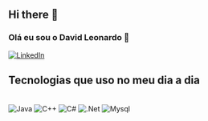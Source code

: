 ## Hi there 👋

<!--
**Davidleoc/Davidleoc** is a ✨ _special_ ✨ repository because its `README.md` (this file) appears on your GitHub profile.

Here are some ideas to get you started:

- 🔭 I’m currently working on ...
- 🌱 I’m currently learning ...
- 👯 I’m looking to collaborate on ...
- 🤔 I’m looking for help with ...
- 💬 Ask me about ...
- 📫 How to reach me: ...
- 😄 Pronouns: ...
- ⚡ Fun fact: ...
-->



### Olá eu sou o David Leonardo 👋

[![LinkedIn](https://img.shields.io/badge/linkedin-%230077B5.svg?style=for-the-badge&logo=linkedin&logoColor=white)](www.linkedin.com/in/david-leonardo-b25670250)

## Tecnologias que uso no meu dia a dia
<div style=" display: inline_block " ></br>
<img align="center"alt="Java"src= "![Java](https://img.shields.io/badge/java-%23ED8B00.svg?style=for-the-badge&logo=openjdk&logoColor=white)"/>
<img align="center"alt="C++"src= "![C++](https://img.shields.io/badge/c++-%2300599C.svg?style=for-the-badge&logo=c%2B%2B&logoColor=white)"/>
<img align="center"alt="C#"src= "![C#](https://img.shields.io/badge/c%23-%23239120.svg?style=for-the-badge&logo=csharp&logoColor=white)"/>
<img align="center"alt=".Net"src= "![.Net](https://img.shields.io/badge/.NET-5C2D91?style=for-the-badge&logo=.net&logoColor=white)"/>
<img align="center"alt="Mysql"src= "![MySQL](https://img.shields.io/badge/mysql-4479A1.svg?style=for-the-badge&logo=mysql&logoColor=white)"/>

</div>
